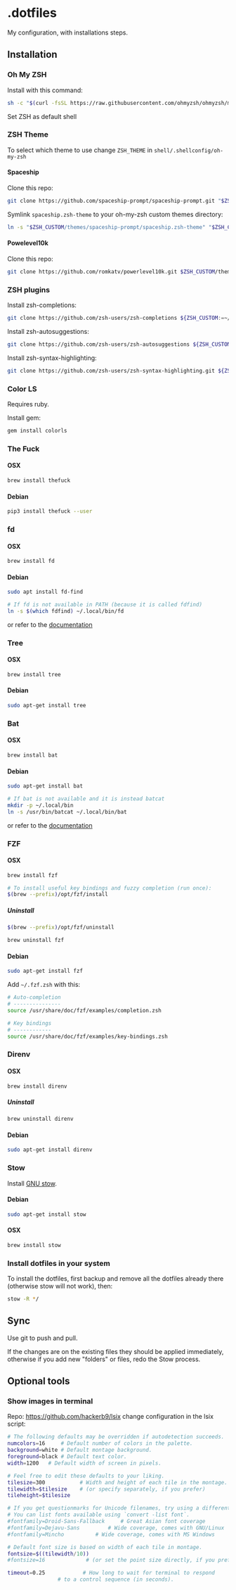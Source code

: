 # .dotfiles

My configuration, with installations steps.

## Installation

### Oh My ZSH

Install with this command:

```bash
sh -c "$(curl -fsSL https://raw.githubusercontent.com/ohmyzsh/ohmyzsh/master/tools/install.sh)"
```

Set ZSH as default shell

### ZSH Theme

To select which theme to use change `ZSH_THEME` in `shell/.shellconfig/oh-my-zsh`

#### Spaceship

Clone this repo:

```bash
git clone https://github.com/spaceship-prompt/spaceship-prompt.git "$ZSH_CUSTOM/themes/spaceship-prompt" --depth=1
```

Symlink `spaceship.zsh-theme` to your oh-my-zsh custom themes directory:

```bash
ln -s "$ZSH_CUSTOM/themes/spaceship-prompt/spaceship.zsh-theme" "$ZSH_CUSTOM/themes/spaceship.zsh-theme"
```

#### Powelevel10k

Clone this repo:

```bash
git clone https://github.com/romkatv/powerlevel10k.git $ZSH_CUSTOM/themes/powerlevel10k
```

### ZSH plugins

Install zsh-completions:

```bash
git clone https://github.com/zsh-users/zsh-completions ${ZSH_CUSTOM:=~/.oh-my-zsh/custom}/plugins/zsh-completions
```

Install zsh-autosuggestions:

```bash
git clone https://github.com/zsh-users/zsh-autosuggestions ${ZSH_CUSTOM:-~/.oh-my-zsh/custom}/plugins/zsh-autosuggestions
```

Install zsh-syntax-highlighting:

```bash
git clone https://github.com/zsh-users/zsh-syntax-highlighting.git ${ZSH_CUSTOM:-~/.oh-my-zsh/custom}/plugins/zsh-syntax-highlighting
```

### Color LS

Requires ruby.

Install gem:

```bash
gem install colorls
```

### The Fuck

#### OSX

```bash
brew install thefuck
```

#### Debian

```bash
pip3 install thefuck --user
```

### fd

#### OSX

```bash
brew install fd
```

#### Debian

```bash
sudo apt install fd-find

# If fd is not available in PATH (because it is called fdfind)
ln -s $(which fdfind) ~/.local/bin/fd
```

or refer to the [documentation](https://github.com/sharkdp/fd#installation)

### Tree

#### OSX

```bash
brew install tree
```

#### Debian

```bash
sudo apt-get install tree
```

### Bat

#### OSX

```bash
brew install bat
```

#### Debian

```bash
sudo apt-get install bat

# If bat is not available and it is instead batcat
mkdir -p ~/.local/bin
ln -s /usr/bin/batcat ~/.local/bin/bat
```

or refer to the [documentation](https://github.com/sharkdp/bat#installation)

### FZF

#### OSX

```bash
brew install fzf

# To install useful key bindings and fuzzy completion (run once):
$(brew --prefix)/opt/fzf/install
```

##### Uninstall

```bash
$(brew --prefix)/opt/fzf/uninstall

brew uninstall fzf
```

#### Debian

```bash
sudo apt-get install fzf
```

Add `~/.fzf.zsh` with this:

```bash
# Auto-completion
# ---------------
source /usr/share/doc/fzf/examples/completion.zsh

# Key bindings
# ------------
source /usr/share/doc/fzf/examples/key-bindings.zsh
```

### Direnv

#### OSX

```bash
brew install direnv
```

##### Uninstall

```bash
brew uninstall direnv
```

#### Debian

```bash
sudo apt-get install direnv
```

### Stow

Install [GNU stow](http://www.gnu.org/software/stow/).

#### Debian

```bash
sudo apt-get install stow
```

#### OSX

```bash
brew install stow
```

### Install dotfiles in your system

To install the dotfiles, first backup and remove all the dotfiles already there (otherwise stow will not work), then:

```bash
stow -R */
```

## Sync

Use git to push and pull.

If the changes are on the existing files they should be applied immediately, otherwise if you add new "folders" or files, redo the Stow process.

## Optional tools

### Show images in terminal

Repo: https://github.com/hackerb9/lsix
change configuration in the lsix script:

```bash
# The following defaults may be overridden if autodetection succeeds.
numcolors=16     # Default number of colors in the palette.
background=white # Default montage background.
foreground=black # Default text color.
width=1200	 # Default width of screen in pixels.

# Feel free to edit these defaults to your liking.
tilesize=300	       # Width and height of each tile in the montage.
tilewidth=$tilesize    # (or specify separately, if you prefer)
tileheight=$tilesize

# If you get questionmarks for Unicode filenames, try using a different font.
# You can list fonts available using `convert -list font`.
#fontfamily=Droid-Sans-Fallback		# Great Asian font coverage
#fontfamily=Dejavu-Sans			# Wide coverage, comes with GNU/Linux
#fontfamily=Mincho			# Wide coverage, comes with MS Windows

# Default font size is based on width of each tile in montage.
fontsize=$((tilewidth/10))
#fontsize=16		     # (or set the point size directly, if you prefer)

timeout=0.25		    # How long to wait for terminal to respond
			    # to a control sequence (in seconds).
```
